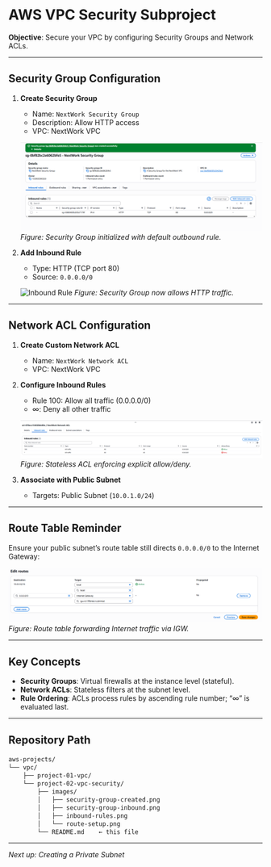 # AWS VPC Security Subproject

**Objective**: Secure your VPC by configuring Security Groups and Network ACLs.

---

## Security Group Configuration

1. **Create Security Group**

   * Name: `NextWork Security Group`
   * Description: Allow HTTP access
   * VPC: NextWork VPC

   ![Security Group Created](images/security-group-created.png)
   *Figure: Security Group initialized with default outbound rule.*

2. **Add Inbound Rule**

   * Type: HTTP (TCP port 80)
   * Source: `0.0.0.0/0`

   ![Inbound Rule](images/security-group-inbound.png)
   *Figure: Security Group now allows HTTP traffic.*

---

## Network ACL Configuration

1. **Create Custom Network ACL**

   * Name: `NextWork Network ACL`
   * VPC: NextWork VPC

2. **Configure Inbound Rules**

   * Rule 100: Allow all traffic (0.0.0.0/0)
   * ∞: Deny all other traffic

   ![NACL Inbound Rules](images/inbound-rules.png)
   *Figure: Stateless ACL enforcing explicit allow/deny.*

3. **Associate with Public Subnet**

   * Targets: Public Subnet (`10.0.1.0/24`)

---

## Route Table Reminder

Ensure your public subnet’s route table still directs `0.0.0.0/0` to the Internet Gateway:

![Route to IGW](images/route-setup.png)
*Figure: Route table forwarding Internet traffic via IGW.*

---

## Key Concepts

* **Security Groups**: Virtual firewalls at the instance level (stateful).
* **Network ACLs**: Stateless filters at the subnet level.
* **Rule Ordering**: ACLs process rules by ascending rule number; “∞” is evaluated last.

---

## Repository Path

```text
aws-projects/
└── vpc/
    ├── project-01-vpc/
    └── project-02-vpc-security/
        ├── images/
        │   ├── security-group-created.png
        │   ├── security-group-inbound.png
        │   ├── inbound-rules.png
        │   └── route-setup.png
        └── README.md    ← this file
```

---

*Next up: Creating a Private Subnet*
